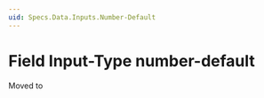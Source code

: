 ```yaml
---
uid: Specs.Data.Inputs.Number-Default
---
```


# Field Input-Type **number-default**

Moved to [](xref:Basics.Data.Fields.Number-Default)
